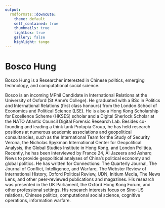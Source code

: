 ```yaml
---
output:
  rmdformats::downcute:
    theme: default
    self_contained: true
    thumbnails: true
    lightbox: true
    gallery: false
    highlight: tango
---
```


# Bosco Hung
Bosco Hung is a Researcher interested in Chinese politics, emerging technology, and computational social science.

Bosco is an incoming MPhil Candidate in International Relations at the University of Oxford (St Anne’s College). He graduated with a BSc in Politics and International Relations (first class honours) from the London School of Economics and Political Science (LSE). He is also a Hong Kong Scholarship for Excellence Scheme (HKSES) scholar and a Digital Sherlock Scholar at the NATO Atlantic Council Digital Forensic Research Lab. Besides co-founding and leading a think tank Protopia Group, he has held research positions at numerous academic associations and geopolitical consultancies, such as the International Team for the Study of Security Verona, the Nicholas Spykman International Center for Geopolitical Analysis, the Global Studies Institute in Hong Kong, and London Politica. Recently, he has been interviewed by France 24, Al Jazeera and Asharq News to provide geopolitical analyses of China’s political economy and global politics. He has written for Connections: The Quarterly Journal, The Journal of Conflict, Intelligence, and Warfare, The Webster Review of International History, Oxford Political Review, UDN, Initium Media, The News Lens, and other peer-reviewed publications and magazines. His research was presented in the UK Parliament, the Oxford Hong Kong Forum, and other professional settings. His research interests focus on Sino-US relations, Chinese politics, computational social science, cognitive operations, information warfare.

